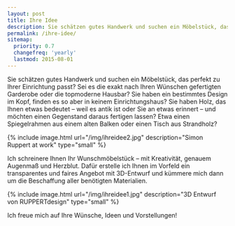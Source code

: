```yaml
---
layout: post
title: Ihre Idee
description: Sie schätzen gutes Handwerk und suchen ein Möbelstück, das perfekt zu Ihrer Einrichtung passt? RUPPERTdesign schreinert es Ihnen. Kontaktieren Sie mich.
permalink: /ihre-idee/
sitemap:
  priority: 0.7
  changefreq: 'yearly'
  lastmod: 2015-08-01
---
```


Sie schätzen gutes Handwerk und suchen ein Möbelstück, das perfekt zu Ihrer Einrichtung passt? 
Sei es die exakt nach Ihren Wünschen gefertigten Garderobe oder die topmoderne Hausbar?
Sie haben ein bestimmtes Design im Kopf, finden es so aber in keinem Einrichtungshaus?
Sie haben Holz, das Ihnen etwas bedeutet – weil es antik ist oder Sie an etwas erinnert – und möchten einen Gegenstand daraus fertigen lassen? 
Etwa einen Spiegelrahmen aus einem alten Balken oder einen Tisch aus Strandholz?

{% include image.html url="/img/ihreidee2.jpg" description="Simon Ruppert at work" type="small" %}

Ich schreinere Ihnen Ihr Wunschmöbelstück – mit Kreativität, genauem Augenmaß und Herzblut. 
Dafür erstelle ich Ihnen im Vorfeld ein transparentes und faires Angebot mit 3D-Entwurf und kümmere mich 
dann um die Beschaffung aller benötigten Materialien. 

{% include image.html url="/img/ihreidee1.jpg" description="3D Entwurf von RUPPERTdesign" type="small" %}

Ich freue mich auf Ihre Wünsche, Ideen und Vorstellungen!

